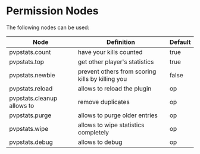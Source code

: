 # Permission Nodes

The following nodes can be used:

Node |  Definition | Default
------------- | ------------- | -------------
pvpstats.count | have your kills counted | true
pvpstats.top | get other player's statistics | true
pvpstats.newbie | prevent others from scoring kills by killing you | false
pvpstats.reload | allows to reload the plugin | op
pvpstats.cleanup allows to | remove duplicates | op
pvpstats.purge | allows to purge older entries | op
pvpstats.wipe | allows to wipe statistics completely | op
pvpstats.debug | allows to debug | op
